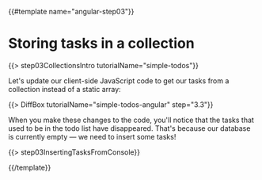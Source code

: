 {{#template name="angular-step03"}}

# Storing tasks in a collection

{{> step03CollectionsIntro tutorialName="simple-todos"}}

Let's update our client-side JavaScript code to get our tasks from a collection instead of a static array:

{{> DiffBox tutorialName="simple-todos-angular" step="3.3"}}

When you make these changes to the code, you'll notice that the tasks that used to be in the todo list have disappeared. That's because our database is currently empty &mdash; we need to insert some tasks!

{{> step03InsertingTasksFromConsole}}

{{/template}}

